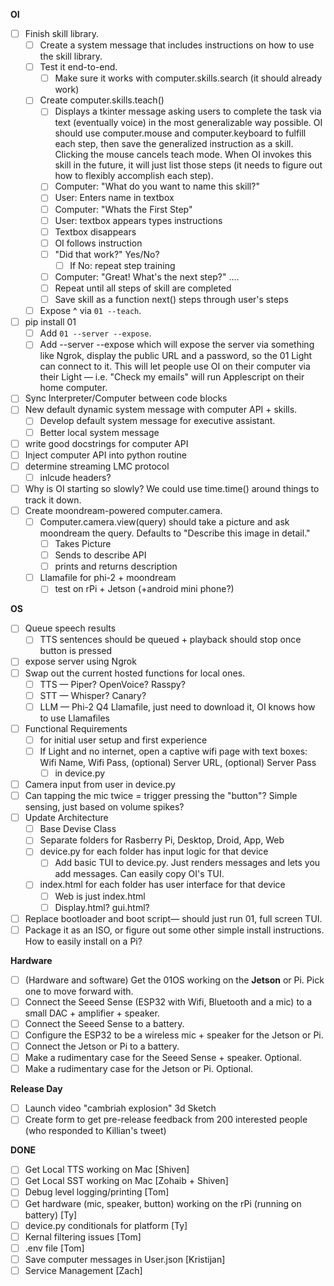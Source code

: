 **OI**

- [ ] Finish skill library.
  - [ ] Create a system message that includes instructions on how to use the skill library.
  - [ ] Test it end-to-end.
    - [ ] Make sure it works with computer.skills.search (it should already work)
  - [ ] Create computer.skills.teach()
    - [ ] Displays a tkinter message asking users to complete the task via text (eventually voice) in the most generalizable way possible. OI should use computer.mouse and computer.keyboard to fulfill each step, then save the generalized instruction as a skill. Clicking the mouse cancels teach mode. When OI invokes this skill in the future, it will just list those steps (it needs to figure out how to flexibly accomplish each step).
    - [ ] Computer: "What do you want to name this skill?"
    - [ ] User: Enters name in textbox
    - [ ] Computer: "Whats the First Step"
    - [ ] User: textbox appears types instructions
    - [ ] Textbox disappears
    - [ ] OI follows instruction
    - [ ] "Did that work?" Yes/No?
      - [ ] If No: repeat step training
    - [ ] Computer: "Great! What's the next step?" ....
    - [ ] Repeat until all steps of skill are completed
    - [ ] Save skill as a function next() steps through user's steps
  - [ ] Expose ^ via `01 --teach`.
- [ ] pip install 01
  - [ ] Add `01 --server --expose`.
  - [ ] Add --server --expose which will expose the server via something like Ngrok, display the public URL and a password, so the 01 Light can connect to it. This will let people use OI on their computer via their Light — i.e. "Check my emails" will run Applescript on their home computer.
- [ ] Sync Interpreter/Computer between code blocks
- [ ] New default dynamic system message with computer API + skills.
  - [ ] Develop default system message for executive assistant.
  - [ ] Better local system message
- [ ] write good docstrings for computer API
- [ ] Inject computer API into python routine
- [ ] determine streaming LMC protocol
  - [ ] inlcude headers?
- [ ] Why is OI starting so slowly? We could use time.time() around things to track it down.
- [ ] Create moondream-powered computer.camera.
  - [ ] Computer.camera.view(query) should take a picture and ask moondream the query. Defaults to "Describe this image in detail."
    - [ ] Takes Picture
    - [ ] Sends to describe API
    - [ ] prints and returns description
  - [ ] Llamafile for phi-2 + moondream
    - [ ] test on rPi + Jetson (+android mini phone?)

**OS**

- [ ] Queue speech results
  - [ ] TTS sentences should be queued + playback should stop once button is pressed
- [ ] expose server using Ngrok
- [ ] Swap out the current hosted functions for local ones.
  - [ ] TTS — Piper? OpenVoice? Rasspy?
  - [ ] STT — Whisper? Canary?
  - [ ] LLM — Phi-2 Q4 Llamafile, just need to download it, OI knows how to use Llamafiles
- [ ] Functional Requirements
  - [ ] for initial user setup and first experience
  - [ ] If Light and no internet, open a captive wifi page with text boxes: Wifi Name, Wifi Pass, (optional) Server URL, (optional) Server Pass
    - [ ] in device.py
- [ ] Camera input from user in device.py
- [ ] Can tapping the mic twice = trigger pressing the "button"? Simple sensing, just based on volume spikes?
- [ ] Update Architecture
  - [ ] Base Devise Class
  - [ ] Separate folders for Rasberry Pi, Desktop, Droid, App, Web
  - [ ] device.py for each folder has input logic for that device
    - [ ] Add basic TUI to device.py. Just renders messages and lets you add messages. Can easily copy OI's TUI.
  - [ ] index.html for each folder has user interface for that device
    - [ ] Web is just index.html
    - [ ] Display.html? gui.html?
- [ ] Replace bootloader and boot script— should just run 01, full screen TUI.
- [ ] Package it as an ISO, or figure out some other simple install instructions. How to easily install on a Pi?

**Hardware**

- [ ] (Hardware and software) Get the 01OS working on the **Jetson** or Pi. Pick one to move forward with.
- [ ] Connect the Seeed Sense (ESP32 with Wifi, Bluetooth and a mic) to a small DAC + amplifier + speaker.
- [ ] Connect the Seeed Sense to a battery.
- [ ] Configure the ESP32 to be a wireless mic + speaker for the Jetson or Pi.
- [ ] Connect the Jetson or Pi to a battery.
- [ ] Make a rudimentary case for the Seeed Sense + speaker. Optional.
- [ ] Make a rudimentary case for the Jetson or Pi. Optional.

**Release Day**

- [ ] Launch video "cambriah explosion" 3d Sketch
- [ ] Create form to get pre-release feedback from 200 interested people (who responded to Killian's tweet)

**DONE**

- [ ] Get Local TTS working on Mac [Shiven]
- [ ] Get Local SST working on Mac [Zohaib + Shiven]
- [ ] Debug level logging/printing [Tom]
- [ ] Get hardware (mic, speaker, button) working on the rPi (running on battery) [Ty]
- [ ] device.py conditionals for platform [Ty]
- [ ] Kernal filtering issues [Tom]
- [ ] .env file [Tom]
- [ ] Save computer messages in User.json [Kristijan]
- [ ] Service Management [Zach]
